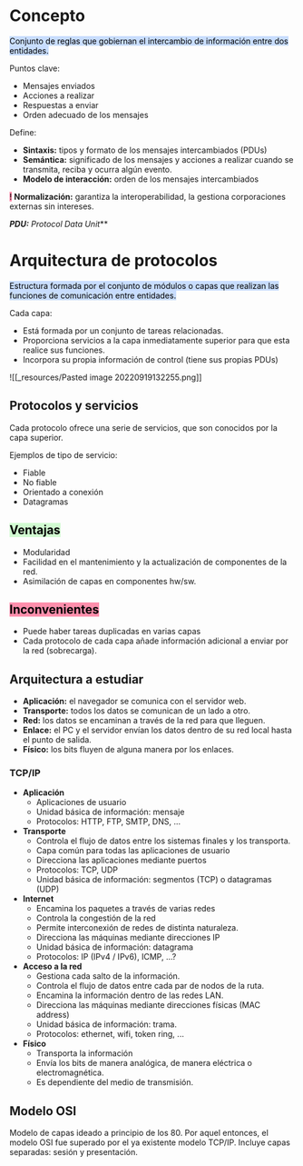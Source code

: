 # Concepto
<mark style="background: #ADCCFFA6;">Conjunto de reglas que gobiernan el intercambio de información entre dos entidades.</mark>

Puntos clave:
- Mensajes enviados
- Acciones a realizar
- Respuestas a enviar
- Orden adecuado de los mensajes

Define:
- **Sintaxis:** tipos y formato de los mensajes intercambiados (PDUs)
- **Semántica:** significado de los mensajes y acciones a realizar cuando se transmita, reciba y ocurra algún evento.
- **Modelo de interacción:** orden de los mensajes intercambiados

<mark style="background: #FF5582A6;">!</mark> **Normalización:** garantiza la interoperabilidad, la gestiona corporaciones externas sin intereses.

***PDU:** Protocol Data Unit***

# Arquitectura de protocolos
<mark style="background: #ADCCFFA6;">Estructura formada por el conjunto de módulos o capas que realizan las funciones de comunicación entre entidades.</mark>

Cada capa:
- Está formada por un conjunto de tareas relacionadas.
- Proporciona servicios a la capa inmediatamente superior para que esta realice sus funciones.
- Incorpora su propia información de control (tiene sus propias PDUs)

![[_resources/Pasted image 20220919132255.png]]

## Protocolos y servicios
Cada protocolo ofrece una serie de servicios, que son conocidos por la capa superior.

Ejemplos de tipo de servicio:
- Fiable
- No fiable
- Orientado a conexión
- Datagramas

## <mark style="background: #BBFABBA6;">Ventajas</mark>
- Modularidad
- Facilidad en el mantenimiento y la actualización de componentes de la red.
- Asimilación de capas en componentes hw/sw.

## <mark style="background: #FF5582A6;">Inconvenientes</mark>
- Puede haber tareas duplicadas en varias capas
- Cada protocolo de cada capa añade información adicional a enviar por la red (sobrecarga).

## Arquitectura a estudiar
- **Aplicación:** el navegador se comunica con el servidor web.
- **Transporte:** todos los datos se comunican de un lado a otro.
- **Red:** los datos se encaminan a través de la red para que lleguen.
- **Enlace:** el PC y el servidor envían los datos dentro de su red local hasta el punto de salida.
- **Físico:** los bits fluyen de alguna manera por los enlaces.

### TCP/IP
- **Aplicación**
	- Aplicaciones de usuario
	- Unidad básica de información: mensaje
	- Protocolos: HTTP, FTP, SMTP, DNS, ...
- **Transporte**
	- Controla el flujo de datos entre los sistemas finales y los transporta.
	- Capa común para todas las aplicaciones de usuario
	- Direcciona las aplicaciones mediante puertos
	- Protocolos: TCP, UDP
	- Unidad básica de información: segmentos (TCP) o datagramas (UDP)
- **Internet**
	- Encamina los paquetes a través de varias redes
	- Controla la congestión de la red
	- Permite interconexión de redes de distinta naturaleza.
	- Direcciona las máquinas mediante direcciones IP
	- Unidad básica de información: datagrama
	- Protocolos: IP (IPv4 / IPv6), ICMP, ...?
- **Acceso a la red**
	- Gestiona cada salto de la información.
	- Controla el flujo de datos entre cada par de nodos de la ruta.
	- Encamina la información dentro de las redes LAN.
	- Direcciona las máquinas mediante direcciones físicas (MAC address)
	- Unidad básica de información: trama.
	- Protocolos: ethernet, wifi, token ring, ...
- **Físico**
	- Transporta la información
	- Envía los bits de manera analógica, de manera eléctrica o electromagnética.
	- Es dependiente del medio de transmisión.

## Modelo OSI
Modelo de capas ideado a principio de los 80. Por aquel entonces, el modelo OSI fue superado por el ya existente modelo TCP/IP.
Incluye capas separadas: sesión y presentación.




